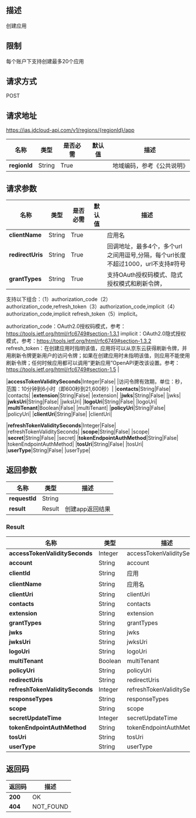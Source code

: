 ## 描述
创建应用

## 限制
每个账户下支持创建最多20个应用

## 请求方式
POST

## 请求地址
https://ias.jdcloud-api.com/v1/regions/{regionId}/app

|名称|类型|是否必需|默认值|描述|
|---|---|---|---|---|
|**regionId**|String|True| |地域编码，参考《公共说明》|

## 请求参数
|名称|类型|是否必需|默认值|描述|
|---|---|---|---|---|
|**clientName**|String|True| |应用名|
|**redirectUris**|String|True| |回调地址，最多4个，多个url之间用逗号,分隔，每个url长度不超过1000，url不支持#符号|
|**grantTypes**|String|True| |支持OAuth授权码模式、隐式授权模式和刷新令牌，
支持以下组合：（1）authorization_code（2）authorization_code,refresh_token（3）authorization_code,implicit（4）authorization_code,implicit refresh_token（5）implicit。

authorization_code：OAuth2.0授权码模式，参考：https://tools.ietf.org/html/rfc6749#section-1.3.1
implicit：OAuth2.0隐式授权模式，参考：https://tools.ietf.org/html/rfc6749#section-1.3.2
refresh_token：在创建应用时指明该值，应用将可以从京东云获得刷新令牌，并用刷新令牌更新用户的访问令牌；如果在创建应用时未指明该值，则应用不能使用刷新令牌；任何时候应用都可以调用“更新应用”OpenAPI更改该设置。参考：https://tools.ietf.org/html/rfc6749#section-1.5
|

|**accessTokenValiditySeconds**|Integer|False| |访问令牌有效期，单位：秒，范围：10分钟到6小时（即600秒到21,600秒）|
|**contacts**|String|False| |contacts|
|**extension**|String|False| |extension|
|**jwks**|String|False| |jwks|
|**jwksUri**|String|False| |jwksUri|
|**logoUri**|String|False| |logoUri|
|**multiTenant**|Boolean|False| |multiTenant|
|**policyUri**|String|False| |policyUri|
|**clientUri**|String|False| |clientUri|

|**refreshTokenValiditySeconds**|Integer|False| |refreshTokenValiditySeconds|
|**scope**|String|False| |scope|
|**secret**|String|False| |secret|
|**tokenEndpointAuthMethod**|String|False| |tokenEndpointAuthMethod|
|**tosUri**|String|False| |tosUri|
|**userType**|String|False| |userType|



## 返回参数
|名称|类型|描述|
|---|---|---|
|**requestId**|String| |
|**result**|Result|创建app返回结果|

### Result
|名称|类型|描述|
|---|---|---|
|**accessTokenValiditySeconds**|Integer|accessTokenValiditySeconds|
|**account**|String|account|
|**clientId**|String|应用|
|**clientName**|String|应用名|
|**clientUri**|String|clientUri|
|**contacts**|String|contacts|
|**extension**|String|extension|
|**grantTypes**|String|grantTypes|
|**jwks**|String|jwks|
|**jwksUri**|String|jwksUri|
|**logoUri**|String|logoUri|
|**multiTenant**|Boolean|multiTenant|
|**policyUri**|String|policyUri|
|**redirectUris**|String|redirectUris|
|**refreshTokenValiditySeconds**|Integer|refreshTokenValiditySeconds|
|**responseTypes**|String|responseTypes|
|**scope**|String|scope|
|**secretUpdateTime**|Integer|secretUpdateTime|
|**tokenEndpointAuthMethod**|String|tokenEndpointAuthMethod|
|**tosUri**|String|tosUri|
|**userType**|String|userType|

## 返回码
|返回码|描述|
|---|---|
|**200**|OK|
|**404**|NOT_FOUND|
